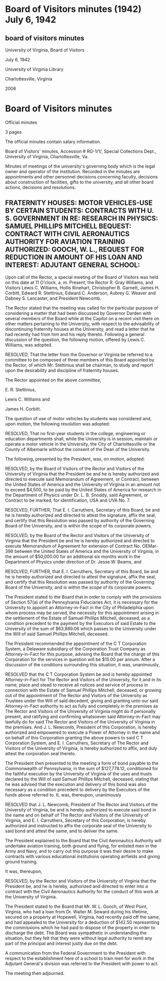 Board of Visitors minutes (1942) July 6, 1942
=============================================

board of visitors minutes
-------------------------

University of Virginia, Board of Visitors

July 6, 1942

University of Virginia Library

Charlottesville, Virginia

2006

Board of Visitors minutes
=========================

Official minutes

3 pages

The official minutes contain salary information.

Board of Visitors' minutes, Accession # RG-1/1/, Special Collections Dept., University of Virginia, Charlottesville, Va.

Minutes of meetings of the university's governing body which is the legal owner and operator of the institution. Recorded in the minutes are appointments and other personnel decisions concerning faculty, decisions about construction of facilities, gifts to the university, and all other board actions, decisions and resolutions.

FRATERNITY HOUSES: MOTOR VEHICLES-USE BY CERTAIN STUDENTS: CONTRACTS WITH U. S. GOVERNMENT IN RE: RESEARCH IN PHYSICS: SAMUEL PHILLIPS MITCHELL BEQUEST: CONTRACT WITH CIVIL AERONAUTICS AUTHORITY FOR AVIATION TRAINING AUTHORIZED: GOOCH, W. L., REQUEST FOR REDUCTION IN AMOUNT OF HIS LOAN AND INTEREST: ADJUTANT GENERAL SCHOOL:
-------------------------------------------------------------------------------------------------------------------------------------------------------------------------------------------------------------------------------------------------------------------------------------------------------------------------------------

Upon call of the Rector, a special meeting of the Board of Visitors was held on this date at 11 O'clock, a. m. Present, the Rector R. Gray Williams, and Visitors Lewis C. Williams, Hollis Rinehart, Christopher B. Garnett, James H. Corbitt, Edward R. Stettinius, Edward C. Anderson, Aubrey G. Weaver and Dabney S. Lancaster, and President Newcomb.

The Rector stated that the meeting was called for the particular purpose of considering a matter that had been discussed by Governor Darden with several members of the Board while at the Capitol on a recent visit there on other matters pertaining to the University, with respect to the advisability of discontinuing fraternity houses at the University, and read a letter that he had recently had from him and his reply thereto. Following a general discussion of the question, the following motion, offered by Lewis C. Williams, was adopted.

RESOLVED, That the letter from the Governor or Virginia be referred to a committee to be composed of three members of this Board appointed by the Rector, of which Mr. Stettinius shall be chairman, to study and report upon the desirability and discipline of fraternity houses.

The Rector appointed on the above committee,

E. R. Stettinius,

Lewis C. Williams and

James H. Corbitt.

The question of use of motor vehicles by students was considered and, upon motion, the following resolution was adopted:

RESOLVED, That no first-year students in the college, engineering or education departments shall, while the University is in session, maintain or operate a motor vehicle in the University, the City of Charlottesville or the County of Albemarle without the consent of the Dean of the University.

The following, presented by the President, was, on motion, adopted:

RESOLVED, by the Board of Visitors of the Rector and Visitors of the University of Virginia that the President be and he is hereby authorized and directed to execute said Memorandum of Agreement, or Contract, between the United States of America and the University of Virginia in an amount not to exceed $4,500, to be paid by the United States of America for research in the Department of Physics under Dr. L. B. Snoddy, said Agreement, or Contract to be marked, for identification, USA and UVA No. 7.

RESOLVED, FURTHER, That E. I. Carruthers, Secretary of this Board, be and he is hereby authorized and directed to attest the signature, affix the seal, and certify that this Resolution was passed by authority of the Governing Board of the University, and is within the scope of its corporate powers.

RESOLVED, by the Board of the Rector and Visitors of the University of Virginia that the President be and he is hereby authorized and directed to execute Memorandum of Agreement for extension of Contract No. OEMar-398 between the United States of America and the University of Virginia, in the amount of $50,000.00 for an additional six months work in the Department of Physics under direction of Dr. Jesse W. Beams, and

RESOLVED, FURTHER, that E. I. Carruthers, Secretary of this Board, be and he is hereby authorized and directed to attest the signature, affix the seal, and certify that this Resolution was passed by authority of the Governing Board of the University, and is within the scope of its corporate powers.

The President stated to the Board that in order to comply with the provisions of Section 57(a) of the Pennsylvania Fiduciaries Act, it is necessary for the University to appoint an Attorney-in-Fact in the City of Philadelphia upon whom process may be served, the necessity for this appointment arising in the settlement of the Estate of Samuel Phillips Mitchell, deceased, as a condition precedent to the payment by the Executors of said Estate to the University of the sum of $63,889.06 which passes to the University under the Will of said Samuel Phillips Mitchell, deceased.

The President recommended the appointment of the C T Corporation System, a Delaware subsidiary of the Corporation Trust Company as Attorney-in-Fact for this purpose, advising the Board that the charge of this Corporation for the services in question will be $15.00 per annum. After a discussion of the conditions surrounding this situation, it was, unanimously,

RESOLVED that the C T Corporation System be and is hereby appointed Attorney-in-Fact for The Rector and Visitors of the University, for it and in its name, place and stead to receive all notices and service of process in connection with the Estate of Samuel Phillips Mitchell, deceased, or growing out of the appointment of The Rector and Visitors of the University as Trustees under the Will of said decedent, giving and granting unto our said Attorney-in-Fact authority to act as fully and completely in the premises as The Rector and Visitors of the University of Virginia might do if personally present, and ratifying and confirming whatsoever said Attorney-in-Fact may lawfully do for said The Rector and Visitors of the University of Virginia in the premises. And J. L. Newcomb, President of this Corporation, is hereby authorized and empowered to execute a Power of Attorney in the name and on behalf of this Corporation granting the above powers to said C T Corporation System, and E. I. Carruthers, Secretary of The Rector and Visitors of the University of Virginia, is hereby authorized to affix, and duly attest the corporation seal thereto.

The President then presented to the meeting a form of bond payable to the Commonwealth of Pennsylvania, in the sum of $127,778.12, conditioned for the faithful execution by the University of Virginia of the uses and trusts declared by the Will of said Samuel Phillips Mitchell, deceased, stating that he was advised that the execution and delivery of this bond was also necessary as a condition precedent to delivery by the Executors of the funds above referred to. It, was, thereupon, unanimously

RESOLVED that J. L. Newcomb, President of The Rector and Visitors of the University of Virginia, be and is hereby authorized to execute said bond in the name and on behalf of The Rector and Visitors of the University of Virginia, and E. I. Carruthers, Secretary of this Corporation, is hereby authorized and instructed to affix the corporate seal of the University to said bond and attest the same, and to deliver the same.

The President explained to the Board that the Civil Aeronautics Authority will undertake aviation training, both ground and flying, for enlisted men in the Army and Navy, and to carry out this purpose it was their desire to make contracts with various educational institutions operating airfields and giving ground training.

It was, thereupon,

RESOLVED, by the Rector and Visitors of the University of Virginia that the President be, and he is hereby, authorized and directed to enter into a contract with the Civil Aeronautics Authority for the conduct of this work at the University of Virginia.

The President stated to the Board that Mr. W. L. Gooch, of West Point, Virginia, who had a loan from Dr. Walter M. Seward during his lifetime, secured on a property at Hopewell, Virginia, had recently paid off the same, and had appealed to the University for a deduction of $142.50 representing the commissions which he had paid to dispose of the property in order to discharge the debt. The Board was sympathetic in understanding the situation, but they felt that they were without legal authority to remit any part of the principal and interest justly due on the debt.

A communication from the Federal Government to the President with respect to the establishment here of a school to train men for work in the Adjutant General's division was referred to the President with power to act.

The meeting then adjourned.